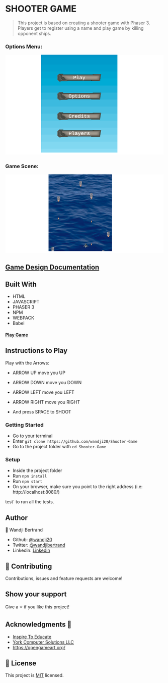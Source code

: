 # SHOOTER GAME

> This project is based on creating a shooter game with Phaser 3. Players get to register using a name and play game by killing opponent ships.

### Options Menu:

![screenshot](./src/assets/readme/options.png)

### Game Scene:

![screenshot](./src/assets/readme/playing.png)

## [Game Design Documentation](./GDD.md)

## Built With

- HTML
- JAVASCRIPT
- PHASER 3
- NPM
- WEBPACK
- Babel

#### [Play Game]('https://determined-shaw-27cf19.netlify.app/')

## Instructions to Play

Play with the Arrows:

- ARROW UP move you UP
- ARROW DOWN move you DOWN
- ARROW LEFT move you LEFT
- ARROW RIGHT move you RIGHT

- And press SPACE to SHOOT

### Getting Started

- Go to your terminal
- Enter `git clone https://github.com/wandji20/Shooter-Game`
- Go to the project folder with `cd Shooter-Game`

### Setup

- Inside the project folder
- Run `npm install`
- Run `npm start`
- On your browser, make sure you point to the right address (i.e: http://localhost:8080/)

test` to run all the tests.

## Author

👤 Wandji Bertrand

- Github: [@wandji20](https://github.com/wandji20)
- Twitter: [@wandjibertrand](https://twitter.com/wandjibertrand)
- Linkedin: [Linkedin](https://www.linkedin.com/in/wandji-bertrand/)

## 🤝 Contributing

Contributions, issues and feature requests are welcome!

## Show your support

Give a ⭐️ if you like this project!

## Acknowledgments 🚀

- [Inspire To Educate](http://inspiredtoeducate.net/)
- [York Computer Solutions LLC](https://learn.yorkcs.com/)
- https://opengameart.org/

## 📝 License

This project is [MIT](LICENSE) licensed.
